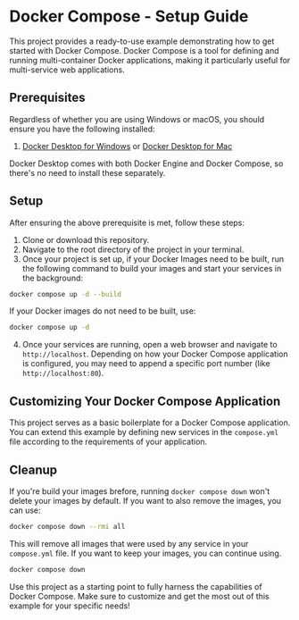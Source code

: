 # Docker Compose - Setup Guide

This project provides a ready-to-use example demonstrating how to get started with Docker Compose. Docker Compose is a tool for defining and running multi-container Docker applications, making it particularly useful for multi-service web applications.

## Prerequisites

Regardless of whether you are using Windows or macOS, you should ensure you have the following installed:

1. [Docker Desktop for Windows](https://www.docker.com/products/docker-desktop) or [Docker Desktop for Mac](https://www.docker.com/products/docker-desktop)

Docker Desktop comes with both Docker Engine and Docker Compose, so there's no need to install these separately.

## Setup

After ensuring the above prerequisite is met, follow these steps:

1. Clone or download this repository.
2. Navigate to the root directory of the project in your terminal.
3. Once your project is set up, if your Docker Images need to be built, run the following command to build your images and start your services in the background:

```bash
docker compose up -d --build
```

If your Docker images do not need to be built, use:

```bash
docker compose up -d
```

4. Once your services are running, open a web browser and navigate to `http://localhost`. Depending on how your Docker Compose application is configured, you may need to append a specific port number (like `http://localhost:80`).

## Customizing Your Docker Compose Application

This project serves as a basic boilerplate for a Docker Compose application. You can extend this example by defining new services in the `compose.yml` file according to the requirements of your application.

## Cleanup

If you're build your images brefore, running `docker compose down` won't delete your images by default. If you want to also remove the images, you can use:

```bash
docker compose down --rmi all
```

This will remove all images that were used by any service in your `compose.yml` file. If you want to keep your images, you can continue using.

```bash
docker compose down
```

Use this project as a starting point to fully harness the capabilities of Docker Compose. Make sure to customize and get the most out of this example for your specific needs!
